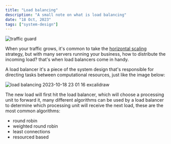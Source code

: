 ```yaml
---
title: "Load balancing"
description: "A small note on what is load balancing"
date: "18 Oct, 2023"
tags: ["system-design"]
---
```


![traffic guard](https://media.giphy.com/media/3o6Zt7GpxX0bBvRDgs/giphy.gif)

When your traffic grows, it's common to take the [horizontal scaling](https://www.ddaniel.me/blog/scaling#horizontally) strategy, but with many servers running your business, how to distribute the incoming load? that's when load balancers come in handy.

A load balancer it's a piece of the system design that's responsible for directing tasks between computational resources, just like the image below:

![load balancing 2023-10-18 23 01 16 excalidraw](https://github.com/ddanielsantos/blog/assets/80872981/67451d9b-df14-466a-9636-db23aec7f785)


The new load will first hit the load balancer, which will choose a processing unit to forward it, many different algorithms can be used by a load balancer to determine which processing unit will receive the next load, these are the most common algorithms:

- round robin
- weighted round robin
- least connections
- resourced based
